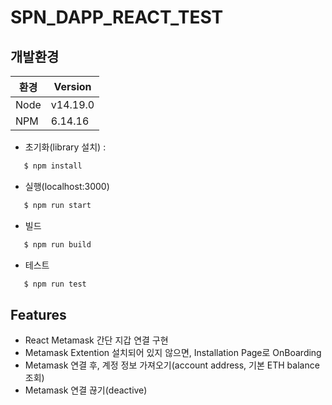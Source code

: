 # SPN_DAPP_REACT_TEST

## 개발환경

| 환경 | Version |
| ------ | ------ |
| Node | v14.19.0 |
| NPM | 6.14.16 |

- 초기화(library 설치) : 
```sh 
   $ npm install
```
- 실행(localhost:3000)
```sh 
   $ npm run start
```
- 빌드
```sh 
   $ npm run build
```
- 테스트
```sh 
   $ npm run test
```

## Features

- React Metamask 간단 지갑 연결 구현
- Metamask Extention 설치되어 있지 않으면, Installation Page로 OnBoarding
- Metamask 연결 후, 계정 정보 가져오기(account address, 기본 ETH balance 조회)
- Metamask 연결 끊기(deactive)

